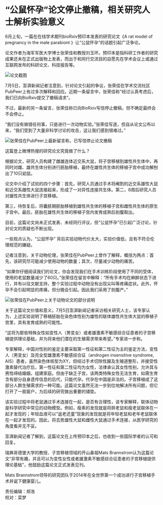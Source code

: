 # “公鼠怀孕”论文停止撤稿，相关研究人士解析实验意义

6月上旬，一篇在在线学术期刊bioRxiv预印本发表的研究论文《A rat model of pregnancy in the male parabiont 》让“公鼠怀孕”的话题引起广泛争论。

论文作者为海军军医大学博士张荣佳和教授刘玉环。预印本是指科研工作者的研究成果还未在正式出版物上发表，而出于和同行交流目的自愿先在学术会议上或通过互联网发布的科研论文、科技报告等。

![论文截图](https://imagecloud.thepaper.cn/thepaper/image/141/46/51.jpg)

7月5日，澎湃新闻记者注意到，针对论文引起的争议，张荣佳在学术交流社区PubPeer上有过多次解释和回应。近期一条留言中，张荣佳称“经过认真考虑后，我们已向BioRxiv提交了撤稿请求”。

不过，最新的另一条留言，张荣佳称已向BioRxiv写信停止撤稿，但不确定最终会不会停止。

“我们没有做错任何事，只是进行一次动物实验。”张荣佳写道，但自从论文公布以来，“我们受到了大量非科学讨论的攻击，这让我们感到很难过。”

![张荣佳在PubPeer上最新留言称，已写信停止论文撤稿](https://imagecloud.thepaper.cn/thepaper/image/141/46/50.jpg)

这篇登上微博热搜的研究论文究竟做了什么？

根据论文，研究人员构建了雌雄连体近交系大鼠，将子宫移植到雄性共生体中，再同时对雌、雄共生体分别进行胚胎移植，最终在雄性共生体的移植子宫中成功解刨出了10只幼鼠。

论文中介绍了试验的四个步骤：首先，研究人员通过手术将阉割的近交系雄性大鼠和近交系雌性大鼠连接起来，形成了一对异性连接共生体。第二，8周后研究人员对雄性共生体进行子宫移植。

第三，待恢复后，将囊胚期胚胎移植到雄性共生体的移植子宫和雌性共生体的原生子宫中。最后，胚胎在雄性共生体的移植子宫内发育成熟后剖腹取出。

目前，这篇论文尚未正式发表、未经同行评议，但“公鼠怀孕”已引起广泛讨论，针对论文的质疑也不断出现。

一些观点认为，“公鼠怀孕” 背后实验动物代价太大，实验价值低，且有不符合伦理规范的嫌疑。

记者注意到，关于动物伦理，张荣佳在PubPeer上曾作了解释，概括为两点：首先，该研究尽可能减少使用动物的数量；其次，尽量减少动物的痛苦。

“如果你仔细阅读我们的论文，你会发现我们在手术训练阶段使用了不同的受体，使用的老鼠数量减少了60只。”张荣佳在留言中解释：“所有手术均在麻醉状态下进行，并有以往文献支持，整个实验过程中动物没有出现尖叫等疼痛症状。此外，怀孕不会引起明显的疼痛，但分娩会引起。因此我们采用了剖腹产。”

![张荣佳在PubPeer上关于动物论文的部分说明](https://imagecloud.thepaper.cn/thepaper/image/141/46/49.jpg)

关于这篇论文价值和意义，7月5日澎湃新闻记者采访相关研究人士，该专家认为，上述实验说明了移植胚胎在染色体性别为雄性的联体雄性共生体大鼠的移植子宫里，具有发育成熟的可能性。

“这将为那些特殊女性如变性人（男变女）或者雄激素不敏感综合征患者的子宫移植提供理论基础，并为将来他们潜在的生殖需求带来希望。”专家进一步称。

专家解释，中国对性别的鉴定主要采取第一性征和第二性征为主的鉴定方法，变性人（男变女）及完全型雄激素不敏感综合征（androgen insensitive syndrome, AIS）患者，虽然染色体核型为XY，但经过手术切除性腺及生殖道整形，并接受性激素替代治疗后，第一性征和第二性征均为女性，法律承认其女性性别，允许其与男性缔结婚姻，组建家庭。但由于缺乏子宫，该两类特殊女性无法生育，如需生育含有部分自身遗传信息的后代，只能代孕。代孕在中国是非法的。子宫移植成了这部分人群生殖需求的一种可能。这篇论文虽然无法一步到位地解决所有问题，但它打开了一扇窗户，为后续的研究做出重要的铺垫。

该实验过程中将老鼠通过手术连接在一起，是否有合理性，该专家解释，联体动物是科学研究中常见的动物模型。例如，瘦素的发现就是将胖老鼠和瘦老鼠联体在一起才发现的；年轻血液可以“返老还童”现象的发现就是将年轻老鼠和老年老鼠联体在一起才发现的。因此，将去势雄性大鼠和雌性大鼠通过手术连接，从医学研究的角度看并无不妥。

澎湃新闻记者了解到，这篇论文在上传预印本之后，也收到一些国际学者的认可和回复。

瑞典哥德堡大学的教授、子宫移植领域的开山鼻祖Mats Brannstrom认为这篇论文“非常有趣，并且可以为变性女性或者雄激素不敏感综合征患者的子宫移植提供理论基础”，他鼓励这篇论文正式发表见刊。

Mats Brannstrom领导的研究团队于2014年在全世界第一个成功进行子宫移植手术并诞下健康婴儿。

责任编辑：郑浩  
校对：栾梦  
<!-- tcd_original_link https://m.thepaper.cn/newsDetail_forward_13447006 -->
